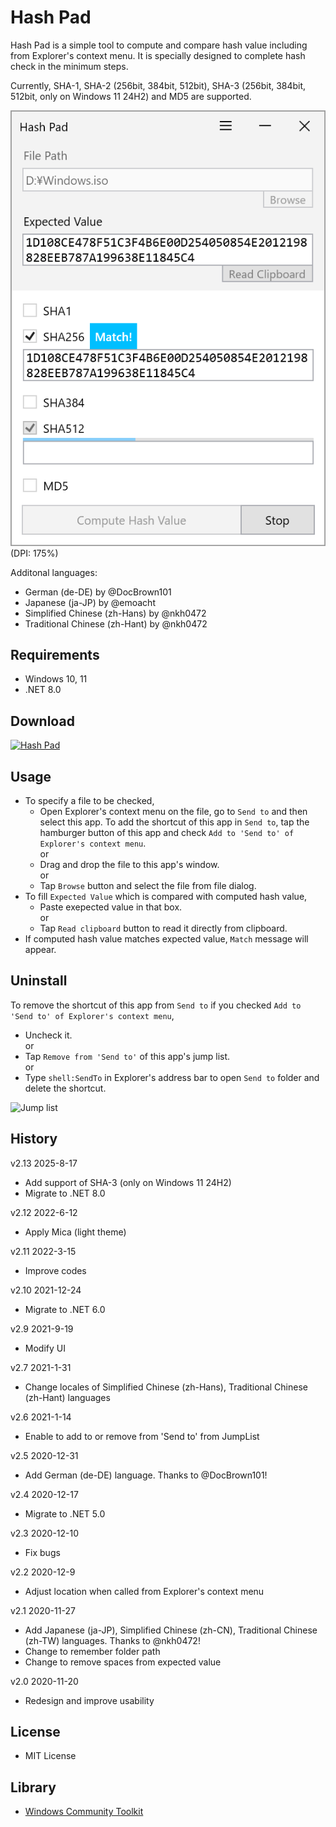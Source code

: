 ﻿# Hash Pad

Hash Pad is a simple tool to compute and compare hash value including from Explorer's context menu. It is specially designed to complete hash check in the minimum steps.

Currently, SHA-1, SHA-2 (256bit, 384bit, 512bit), SHA-3 (256bit, 384bit, 512bit, only on Windows 11 24H2) and MD5 are supported.

![Screenshot](Images/Screenshot_main_win10.png)<br>
(DPI: 175%)

Additonal languages:

 + German (de-DE) by @DocBrown101
 + Japanese (ja-JP) by @emoacht
 + Simplified Chinese (zh-Hans) by @nkh0472
 + Traditional Chinese (zh-Hant) by @nkh0472

## Requirements

 * Windows 10, 11
 * .NET 8.0

## Download

<a href='//www.microsoft.com/store/apps/9nrdj8214gbt?cid=storebadge&ocid=badge'><img src='https://developer.microsoft.com/store/badges/images/English_get-it-from-MS.png' alt='Hash Pad' width='142px' height='52px'/></a>

## Usage

 - To specify a file to be checked,
   + Open Explorer's context menu on the file, go to `Send to` and then select this app. To add the shortcut of this app in `Send to`, tap the hamburger button of this app and check `Add to 'Send to' of Explorer's context menu`.<br />
   or
   + Drag and drop the file to this app's window.<br />
   or
   + Tap `Browse` button and select the file from file dialog.
 - To fill `Expected Value` which is compared with computed hash value,
   + Paste exepected value in that box.<br />
   or
   + Tap `Read clipboard` button to read it directly from clipboard.
 - If computed hash value matches expected value, `Match` message will appear.

## Uninstall

To remove the shortcut of this app from `Send to` if you checked `Add to 'Send to' of Explorer's context menu`,
  + Uncheck it.<br />
  or
  + Tap `Remove from 'Send to'` of this app's jump list.<br />
  or
  + Type `shell:SendTo` in  Explorer's address bar to open `Send to` folder and delete the shortcut.

![Jump list](Images/JumpList.png)

## History

v2.13 2025-8-17

 - Add support of SHA-3 (only on Windows 11 24H2)
 - Migrate to .NET 8.0

v2.12 2022-6-12

 - Apply Mica (light theme)

v2.11 2022-3-15

 - Improve codes

v2.10 2021-12-24

 - Migrate to .NET 6.0

v2.9 2021-9-19

 - Modify UI

v2.7 2021-1-31

 - Change locales of Simplified Chinese (zh-Hans), Traditional Chinese (zh-Hant) languages

v2.6 2021-1-14

 - Enable to add to or remove from 'Send to' from JumpList

v2.5 2020-12-31

 - Add German (de-DE) language. Thanks to @DocBrown101!

v2.4 2020-12-17

 - Migrate to .NET 5.0

v2.3 2020-12-10

 - Fix bugs

v2.2 2020-12-9

 - Adjust location when called from Explorer's context menu

v2.1 2020-11-27

 - Add Japanese (ja-JP), Simplified Chinese (zh-CN), Traditional Chinese (zh-TW) languages. Thanks to @nkh0472!
 - Change to remember folder path
 - Change to remove spaces from expected value

v2.0 2020-11-20

 - Redesign and improve usability

## License

 - MIT License

## Library

 - [Windows Community Toolkit](https://github.com/CommunityToolkit/WindowsCommunityToolkit)
